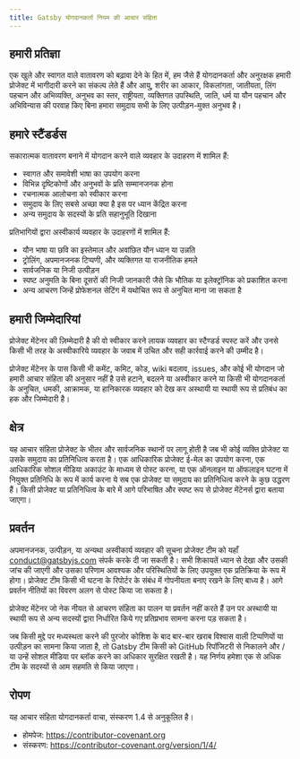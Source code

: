 ```yaml
---
title: Gatsby योगदानकर्ता नियम की आचार संहिता
---
```


## हमारी प्रतिज्ञा

एक खुले और स्वागत वाले वातावरण को बढ़ावा देने के हित में, हम जैसे हैं योगदानकर्ता और अनुरक्षक हमारी प्रोजेक्ट में भागीदारी करने का संकल्प लेते हैं और आयु, शरीर का आकार, विकलांगता, जातीयता, लिंग पहचान और अभिव्यक्ति, अनुभव का स्तर, राष्ट्रीयता, व्यक्तिगत उपस्थिति, जाति, धर्म या यौन पहचान और अभिविन्यास की परवाह किए बिना हमारा समुदाय सभी के लिए उत्पीड़न-मुक्त अनुभव है।

## हमारे स्टैंडर्डस

सकारात्मक वातावरण बनाने में योगदान करने वाले व्यवहार के उदाहरण में शामिल हैं:

- स्वागत और समावेशी भाषा का उपयोग करना
- विभिन्न दृष्टिकोणों और अनुभवों के प्रति सम्मानजनक होना
- रचनात्मक आलोचना को स्वीकार करना
- समुदाय के लिए सबसे अच्छा क्या है इस पर ध्यान केंद्रित करना
- अन्य समुदाय के सदस्यों के प्रति सहानुभूति दिखाना

प्रतिभागियों द्वारा अस्वीकार्य व्यवहार के उदाहरणों में शामिल हैं:

- यौन भाषा या छवि का इस्तेमाल और अवांछित यौन ध्यान या उन्नति
- ट्रोलिंग, अपमानजनक टिप्पणी, और व्यक्तिगत या राजनीतिक हमले
- सार्वजनिक या निजी उत्पीड़न
- स्पष्ट अनुमति के बिना दूसरों की निजी जानकारी जैसे कि भौतिक या इलेक्ट्रॉनिक को प्रकाशित करना
- अन्य आचरण जिन्हें प्रोफेशनल सेटिंग में यथोचित रूप से अनुचित माना जा सकता है

## हमारी जिम्मेदारियां

प्रोजेक्ट मेंटेनर की ज़िम्मेदारी है की वो स्वीकार करने लायक व्यवहार का स्टैण्डर्ड स्पस्ट करें और उनसे किसी भी तरह के अस्वीकारिये व्यवहार के जवाब में उचित और सही कार्रवाई करने की उम्मीद है।

प्रोजेक्ट मेंटेनर के पास किसी भी कमेंट, कमिट, कोड, wiki बदलाव, issues, और कोई भी योगदान जो हमारी आचार संहिता की अनुसार नहीं है उसे हटाने, बदलने या अस्वीकार करने या किसी भी योगदानकर्ता के अनुचित, धमकी, आक्रामक, या हानिकारक व्यवहार को देख कर अस्थायी या स्थायी रूप से प्रतिबंध का हक और जिम्मेदारी है।

## क्षेत्र

यह आचार संहिता प्रोजेक्ट के भीतर और सार्वजनिक स्थानों पर लागू होती है जब भी कोई व्यक्ति प्रोजेक्ट या उसके समुदाय का प्रतिनिधित्व करता है। एक आधिकारिक प्रोजेक्ट ई-मेल का उपयोग करना, एक आधिकारिक सोशल मीडिया अकाउंट के माध्यम से पोस्ट करना, या एक ऑनलाइन या ऑफलाइन घटना में नियुक्त प्रतिनिधि के रूप में कार्य करना ये सब एक प्रोजेक्ट या समुदाय का प्रतिनिधित्व करने के कुछ उद्धरण हैं। किसी प्रोजेक्ट या प्रतिनिधित्व के बारे में आगे परिभाषित और स्पष्ट रूप से प्रोजेक्ट मेंटेनर्स द्वारा बताया जाएगा।

## प्रवर्तन

अपमानजनक, उत्पीड़न, या अन्यथा अस्वीकार्य व्यवहार की सूचना प्रोजेक्ट टीम को यहाँ 
[conduct@gatsbyjs.com](mailto:conduct@gatsbyjs.com) संपर्क करके दी जा सकती है। सभी शिकायतें ध्यान से देखा और 
उसकी जांच की जाएगी और उसका परिणाम आवश्यक और परिस्थितियों के लिए उपयुक्त एक प्रतिक्रिया के रूप में होगा। 
प्रोजेक्ट टीम किसी भी घटना के रिपोर्टर के संबंध में गोपनीयता बनाए रखने के लिए बाध्य है।
आगे प्रवर्तन नीतियों का विवरण अलग से पोस्ट किया जा सकता है।

प्रोजेक्ट मेंटेनर जो नेक नीयत से आचरण संहिता का पालन या प्रवर्तन नहीं करते हैं उन पर अस्थायी या स्थायी रूप से अन्य सदस्यों द्वारा निर्धारित किये गए प्रतिप्रभाव सामना करना पड़ सकता है।

जब किसी मुद्दे पर मध्यस्थता करने की पुरजोर कोशिश के बाद बार-बार खराब विश्वास वाली टिप्पणियों या उत्पीड़न का सामना किया जाता है, तो Gatsby टीम किसी को GitHub रिपॉजिटरी से निकालने और / या उन्हें सोशल मीडिया पर ब्लॉक करने का अधिकार सुरक्षित रखती है। यह निर्णय हमेशा एक से अधिक टीम के सदस्यों से आम सहमति से किया जाएगा।

## रोपण

यह आचार संहिता योगदानकर्ता वाचा, संस्करण 1.4 से अनुकूलित है।

- होमपेज: https://contributor-covenant.org
- संस्करण: https://contributor-covenant.org/version/1/4/
